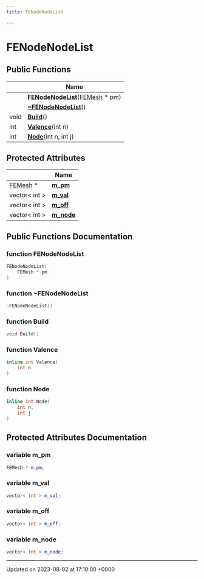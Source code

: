 ```yaml
---
title: FENodeNodeList

---
```


# FENodeNodeList





## Public Functions

|                | Name           |
| -------------- | -------------- |
| | **[FENodeNodeList](../Classes/classFENodeNodeList.md#function-fenodenodelist)**([FEMesh](../Classes/classFEMesh.md) * pm) |
| | **[~FENodeNodeList](../Classes/classFENodeNodeList.md#function-~fenodenodelist)**() |
| void | **[Build](../Classes/classFENodeNodeList.md#function-build)**() |
| int | **[Valence](../Classes/classFENodeNodeList.md#function-valence)**(int n) |
| int | **[Node](../Classes/classFENodeNodeList.md#function-node)**(int n, int j) |

## Protected Attributes

|                | Name           |
| -------------- | -------------- |
| [FEMesh](../Classes/classFEMesh.md) * | **[m_pm](../Classes/classFENodeNodeList.md#variable-m-pm)**  |
| vector< int > | **[m_val](../Classes/classFENodeNodeList.md#variable-m-val)**  |
| vector< int > | **[m_off](../Classes/classFENodeNodeList.md#variable-m-off)**  |
| vector< int > | **[m_node](../Classes/classFENodeNodeList.md#variable-m-node)**  |

## Public Functions Documentation

### function FENodeNodeList

```cpp
FENodeNodeList(
    FEMesh * pm
)
```


### function ~FENodeNodeList

```cpp
~FENodeNodeList()
```


### function Build

```cpp
void Build()
```


### function Valence

```cpp
inline int Valence(
    int n
)
```


### function Node

```cpp
inline int Node(
    int n,
    int j
)
```


## Protected Attributes Documentation

### variable m_pm

```cpp
FEMesh * m_pm;
```


### variable m_val

```cpp
vector< int > m_val;
```


### variable m_off

```cpp
vector< int > m_off;
```


### variable m_node

```cpp
vector< int > m_node;
```


-------------------------------

Updated on 2023-08-02 at 17:10:00 +0000